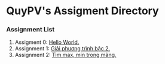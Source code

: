 # QuyPV's Assigment Directory

### Assignment List

1. Assigment 0: [Hello World.](https://github.com/FASTTRACKSE/FFSE1703.JavaCore/blob/master/Assignments/QuyPV/HelloWord/src/HelloWorld.java)
2. Assignment 1: [Giải phương trình bậc 2.](https://github.com/FASTTRACKSE/FFSE1703.JavaCore/blob/master/Assignments/QuyPV/FFSE1703/src/assignment/Giaiphuongtrinh.java)
3. Assignment 2: [Tìm max, min trong mảng.](https://github.com/FASTTRACKSE/FFSE1703.JavaCore/blob/master/Assignments/QuyPV/FFSE1703/src/assignment/Mang.java)
